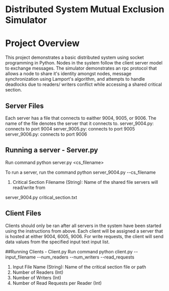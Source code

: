 # Distributed System Mutual Exclusion Simulator


# Project Overview
This project demonstrates a basic distributed system using socket programming in Python. Nodes in the system follow the client server model to exchange messages. The simulator demonstrates an rpc protocol that allows a node to share it's identity amongst nodes, message synchronization using Lamport's algorithm, and attempts to handle deadlocks due to readers/ writers conflict while accessing a shared critical section. 

## Server Files
Each server has a file that connects to eaither 9004, 9005, or 9006. 
The name of the file denotes the server that it connects to.
server_9004.py: connects to port 9004
server_9005.py: connects to port 9005
server_9006.py: connects to port 9006

## Running a server - Server.py
Run command python server.py <cs_filename>

To run a server, run the command python server_9004.py --cs_filename 
1. Critical Section Filename (String): Name of the shared file servers will read/write from


server_9004.py critical_section.txt

## Client Files
Clients should only be ran after all servers in the system have been started
using the instructions from above. Each client will be assigned a
server that is hosted at either 9004, 6005, 9006. For write requests, the client 
will send data values from the specified input text input list.

##Running Clients - Client.py
Run command python client.py --input_filename --num_readers --num_writers --read_requests
1. Input File Name (String): Name of the critical section file or path
2. Number of Readers (Int)
3. Number of Writers  (Int)
4. Number of Read Requests per Reader (Int)

